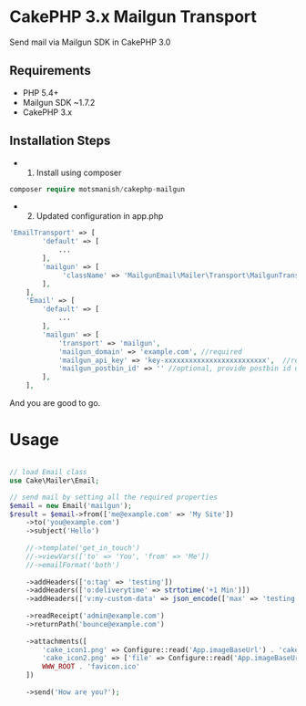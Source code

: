 # CakePHP 3.x Mailgun Transport

Send mail via Mailgun SDK in CakePHP 3.0

## Requirements

* PHP 5.4+
* Mailgun SDK ~1.7.2
* CakePHP 3.x

## Installation Steps

* 1) Install using composer 

```PHP
composer require motsmanish/cakephp-mailgun
```

* 2) Updated configuration in app.php

```php
'EmailTransport' => [
		'default' => [
			...
		],
		'mailgun' => [
			 'className' => 'MailgunEmail\Mailer\Transport\MailgunTransport'
		],
	],
	'Email' => [
		'default' => [
			...
		],
		'mailgun' => [
			'transport' => 'mailgun',
			'mailgun_domain' => 'example.com', //required
			'mailgun_api_key' => 'key-xxxxxxxxxxxxxxxxxxxxxxxxx',  //required
			'mailgun_postbin_id' => '' //optional, provide postbin id only when you want to debug messages on http://bin.mailgun.net/ instead of actually sending
		],
	],
```

And you are good to go.

# Usage

```php

// load Email class
use Cake\Mailer\Email;

// send mail by setting all the required properties 
$email = new Email('mailgun');
$result = $email->from(['me@example.com' => 'My Site'])
	->to('you@example.com')
	->subject('Hello')
	
	//->template('get_in_touch')
	//->viewVars(['to' => 'You', 'from' => 'Me'])
	//->emailFormat('both')
	
	->addHeaders(['o:tag' => 'testing'])
	->addHeaders(['o:deliverytime' => strtotime('+1 Min')])
	->addHeaders(['v:my-custom-data' => json_encode(['max' => 'testing'])])
	
	->readReceipt('admin@example.com')
	->returnPath('bounce@example.com')
	
	->attachments([
		'cake_icon1.png' => Configure::read('App.imageBaseUrl') . 'cake.icon.png',
		'cake_icon2.png' => ['file' => Configure::read('App.imageBaseUrl') . 'cake.icon.png'],
		WWW_ROOT . 'favicon.ico'
	])
	
	->send('How are you?');

```
